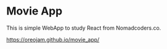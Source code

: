 # Movie App

This is simple WebApp to study React from Nomadcoders.co.

https://oreojam.github.io/movie_app/
